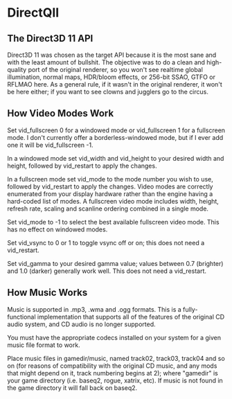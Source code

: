 # DirectQII
The Direct3D 11 API
-------------------
Direct3D 11 was chosen as the target API because it is the most sane and with the least amount of bullshit.  The objective was to do a clean and high-quality port of the original renderer, so you won't see realtime global illumination, normal maps, HDR/bloom effects, or 256-bit SSAO, GTFO or RFLMAO here.  As a general rule, if it wasn't in the original renderer, it won't be here either; if you want to see clowns and jugglers go to the circus.


How Video Modes Work
--------------------
Set vid_fullscreen 0 for a windowed mode or vid_fullscreen 1 for a fullscreen mode.  I don't currently offer a borderless-windowed mode, but if I ever add one it will be vid_fullscreen -1.

In a windowed mode set vid_width and vid_height to your desired width and height, followed by vid_restart to apply the changes.

In a fullscreen mode set vid_mode to the mode number you wish to use, followed by vid_restart to apply the changes.
Video modes are correctly enumerated from your display hardware rather than the engine having a hard-coded list of modes.
A fullscreen video mode includes width, height, refresh rate, scaling and scanline ordering combined in a single mode.

Set vid_mode to -1 to select the best available fullscreen video mode.  This has no effect on windowed modes.

Set vid_vsync to 0 or 1 to toggle vsync off or on; this does not need a vid_restart.

Set vid_gamma to your desired gamma value; values between 0.7 (brighter) and 1.0 (darker) generally work well.  This does not need a vid_restart.


How Music Works
---------------
Music is supported in .mp3, .wma and .ogg formats.  This is a fully-functional implementation that supports all of the features of the original CD audio system, and CD audio is no longer supported.

You must have the appropriate codecs installed on your system for a given music file format to work.

Place music files in gamedir/music, named track02, track03, track04 and so on (for reasons of compatibility with the original CD music, and any mods that might depend on it, track numbering begins at 2); where "gamedir" is your game directory (i.e. baseq2, rogue, xatrix, etc).  If music is not found in the game directory it will fall back on baseq2.

